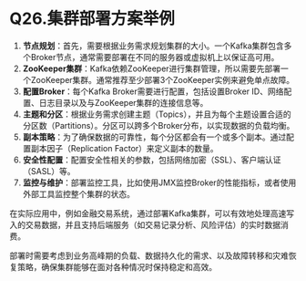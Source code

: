 # Q26.集群部署方案举例

1. **节点规划**：首先，需要根据业务需求规划集群的大小。一个Kafka集群包含多个Broker节点，通常需要部署在不同的服务器或虚拟机上以保证高可用。
2. **ZooKeeper集群**：Kafka依赖ZooKeeper进行集群管理，所以需要先部署一个ZooKeeper集群。通常推荐至少部署3个ZooKeeper实例来避免单点故障。
3. **配置Broker**：每个Kafka Broker需要进行配置，包括设置Broker ID、网络配置、日志目录以及与ZooKeeper集群的连接信息等。
4. **主题和分区**：根据业务需求创建主题（Topics），并且为每个主题设置合适的分区数（Partitions）。分区可以跨多个Broker分布，以实现数据的负载均衡。
5. **副本策略**：为了确保数据的可靠性，每个分区都会有一个或多个副本。通过配置副本因子（Replication Factor）来定义副本的数量。
6. **安全性配置**：配置安全性相关的参数，包括网络加密（SSL）、客户端认证（SASL）等。
7. **监控与维护**：部署监控工具，比如使用JMX监控Broker的性能指标，或者使用外部工具监控整个集群的状态。

在实际应用中，例如金融交易系统，通过部署Kafka集群，可以有效地处理高速写入的交易数据，并且支持后端服务（如交易记录分析、风险评估）的实时数据消费。

部署时需要考虑到业务高峰期的负载、数据持久化的需求、以及故障转移和灾难恢复策略，确保集群能够在面对各种情况时保持稳定和高效。

